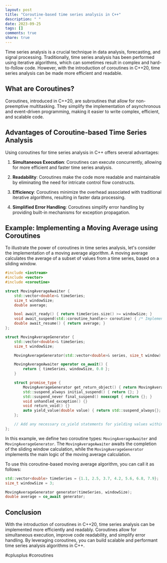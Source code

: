 ```yaml
---
layout: post
title: "Coroutine-based time series analysis in C++"
description: " "
date: 2023-09-25
tags: []
comments: true
share: true
---
```


Time series analysis is a crucial technique in data analysis, forecasting, and signal processing. Traditionally, time series analysis has been performed using iterative algorithms, which can sometimes result in complex and hard-to-follow code. However, with the introduction of coroutines in C++20, time series analysis can be made more efficient and readable.

## What are Coroutines?

Coroutines, introduced in C++20, are subroutines that allow for non-preemptive multitasking. They simplify the implementation of asynchronous and event-driven programming, making it easier to write complex, efficient, and scalable code.

## Advantages of Coroutine-based Time Series Analysis

Using coroutines for time series analysis in C++ offers several advantages:

1. **Simultaneous Execution**: Coroutines can execute concurrently, allowing for more efficient and faster time series analysis.

2. **Readability**: Coroutines make the code more readable and maintainable by eliminating the need for intricate control flow constructs.

3. **Efficiency**: Coroutines minimize the overhead associated with traditional iterative algorithms, resulting in faster data processing.

4. **Simplified Error Handling**: Coroutines simplify error handling by providing built-in mechanisms for exception propagation.

## Example: Implementing a Moving Average using Coroutines

To illustrate the power of coroutines in time series analysis, let's consider the implementation of a moving average algorithm. A moving average calculates the average of a subset of values from a time series, based on a sliding window.

```cpp
#include <iostream>
#include <vector>
#include <coroutine>

struct MovingAverageAwaiter {
    std::vector<double>& timeSeries;
    size_t windowSize;
    double average;

    bool await_ready() { return timeSeries.size() >= windowSize; }
    void await_suspend(std::coroutine_handle<> coroutine) { /* Implement suspension logic here */ }
    double await_resume() { return average; }
};

struct MovingAverageGenerator {
    std::vector<double>& timeSeries;
    size_t windowSize;

    MovingAverageGenerator(std::vector<double>& series, size_t window) : timeSeries(series), windowSize(window) {}

    MovingAverageAwaiter operator co_await() {
        return { timeSeries, windowSize, 0.0 };
    }

    struct promise_type {
        MovingAverageGenerator get_return_object() { return MovingAverageGenerator{}; }
        std::suspend_always initial_suspend() { return {}; }
        std::suspend_never final_suspend() noexcept { return {}; }
        void unhandled_exception() {}
        void return_void() {}
        auto yield_value(double value) { return std::suspend_always{}; }
    };

    // Add any necessary co_yield statements for yielding values within the calculation process
};
```

In this example, we define two coroutine types: `MovingAverageAwaiter` and `MovingAverageGenerator`. The `MovingAverageAwaiter` awaits the completion of the sliding window calculation, while the `MovingAverageGenerator` implements the main logic of the moving average calculation.

To use this coroutine-based moving average algorithm, you can call it as follows:

```cpp
std::vector<double> timeSeries = {1.1, 2.5, 3.7, 4.2, 5.6, 6.8, 7.9};
size_t windowSize = 3;

MovingAverageGenerator generator(timeSeries, windowSize);
double average = co_await generator;
```

## Conclusion

With the introduction of coroutines in C++20, time series analysis can be implemented more efficiently and readably. Coroutines allow for simultaneous execution, improve code readability, and simplify error handling. By leveraging coroutines, you can build scalable and performant time series analysis algorithms in C++.

#cplusplus #coroutines